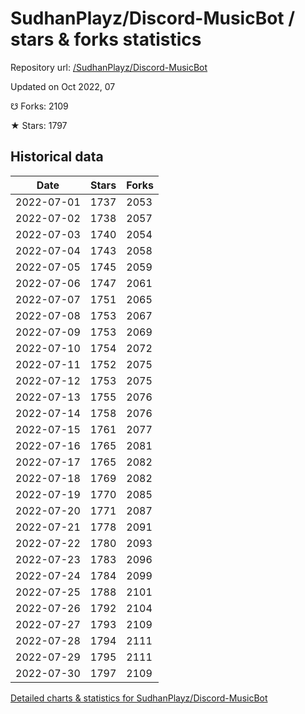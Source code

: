 # SudhanPlayz/Discord-MusicBot / stars & forks statistics

Repository url: [/SudhanPlayz/Discord-MusicBot](https://github.com/SudhanPlayz/Discord-MusicBot)

Updated on Oct 2022, 07

☋ Forks: 2109

★ Stars: 1797

## Historical data
| Date | Stars | Forks |
|------|-------|-------|
| 2022-07-01 | 1737 | 2053 | 
| 2022-07-02 | 1738 | 2057 | 
| 2022-07-03 | 1740 | 2054 | 
| 2022-07-04 | 1743 | 2058 | 
| 2022-07-05 | 1745 | 2059 | 
| 2022-07-06 | 1747 | 2061 | 
| 2022-07-07 | 1751 | 2065 | 
| 2022-07-08 | 1753 | 2067 | 
| 2022-07-09 | 1753 | 2069 | 
| 2022-07-10 | 1754 | 2072 | 
| 2022-07-11 | 1752 | 2075 | 
| 2022-07-12 | 1753 | 2075 | 
| 2022-07-13 | 1755 | 2076 | 
| 2022-07-14 | 1758 | 2076 | 
| 2022-07-15 | 1761 | 2077 | 
| 2022-07-16 | 1765 | 2081 | 
| 2022-07-17 | 1765 | 2082 | 
| 2022-07-18 | 1769 | 2082 | 
| 2022-07-19 | 1770 | 2085 | 
| 2022-07-20 | 1771 | 2087 | 
| 2022-07-21 | 1778 | 2091 | 
| 2022-07-22 | 1780 | 2093 | 
| 2022-07-23 | 1783 | 2096 | 
| 2022-07-24 | 1784 | 2099 | 
| 2022-07-25 | 1788 | 2101 | 
| 2022-07-26 | 1792 | 2104 | 
| 2022-07-27 | 1793 | 2109 | 
| 2022-07-28 | 1794 | 2111 | 
| 2022-07-29 | 1795 | 2111 | 
| 2022-07-30 | 1797 | 2109 | 


[Detailed charts & statistics for SudhanPlayz/Discord-MusicBot](https://reviewgithub.com/rep/SudhanPlayz/Discord-MusicBot)
